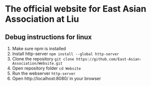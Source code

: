 # The official website for East Asian Association at Liu

## Debug instructions for linux

1. Make sure npm is installed 
2. Install http-server `npm install --global http-server`
3. Clone the repository `git clone https://github.com/East-Asian-Association/Website.git`
4. Open repository folder `cd Website`
5. Run the webserver `http-server`
6. Open http://localhost:8080/ in your browser
